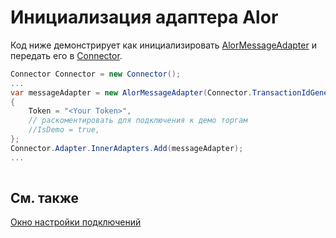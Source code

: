 # Инициализация адаптера Alor

Код ниже демонстрирует как инициализировать [AlorMessageAdapter](xref:StockSharp.Alor.AlorMessageAdapter) и передать его в [Connector](xref:StockSharp.Algo.Connector).

```cs
Connector Connector = new Connector();				
...				
var messageAdapter = new AlorMessageAdapter(Connector.TransactionIdGenerator)
{
	Token = "<Your Token>",
	// раскоментировать для подключения к демо торгам
	//IsDemo = true,
};
Connector.Adapter.InnerAdapters.Add(messageAdapter);
...	
							
```

## См. также

[Окно настройки подключений](API_UI_ConnectorWindow.md)
